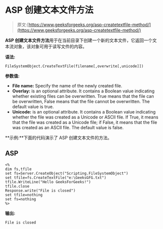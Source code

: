 # ASP 创建文本文件方法

> 原文:[https://www.geeksforgeeks.org/asp-createtextfile-method/](https://www.geeksforgeeks.org/asp-createtextfile-method/)

**ASP 创建文本文件方法**用于在当前目录下创建一个新的文本文件，它返回一个文本流对象，该对象可用于读写文件的内容。

**语法:**

```
FileSystemObject.CreateTextFile(filename[,overwrite[,unicode]])
```

**参数值:**

*   **File name:** Specify the name of the newly created file.
*   **Overlay:** is an optional attribute. It contains a Boolean value indicating whether existing files can be overwritten. True means that the file can be overwritten, False means that the file cannot be overwritten. The default value is true.
*   **Unicode:** is an optional attribute. It contains a Boolean value indicating whether the file was created as a Unicode or ASCII file. If True, it means that the file was created as a Unicode file; if False, it means that the file was created as an ASCII file. The default value is false.

**示例:**下面的代码演示了 ASP 创建文本文件的方法。

## ASP

```
<%
dim fs,tfile
set fs=Server.CreateObject("Scripting.FileSystemObject")
set tfile=fs.CreateTextFile("e:\GeeksGFG.txt") 
tfile.WriteLine("Hello GeeksForGeeks!")
tfile.close
Response.write("File is closed")
set tfile=nothing
set fs=nothing
%>
```

**输出:**

```
File is closed
```